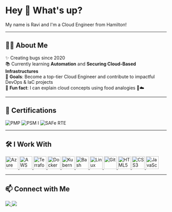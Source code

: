 <h1 align="left">Hey 👋 What's up?</h1>

<p align="left">My name is Ravi and I'm a Cloud Engineer from Hamilton!</p>

---

<h2 align="left">👨‍💻 About Me</h2>

✨ Creating bugs since 2020  
📚 Currently learning **Automation** and **Securing Cloud-Based Infrastructures**  
🎯 **Goals**: Become a top-tier Cloud Engineer and contribute to impactful DevOps & IaC projects  
🎲 **Fun fact**: I can explain cloud concepts using food analogies 🍔☁️

---

<h2 align="left">📜 Certifications</h2>

<p align="left">
  <img src="https://img.shields.io/badge/PMP-Certified-blue?style=for-the-badge&logo=projectmanagement&logoColor=white" alt="PMP" />
  <img src="https://img.shields.io/badge/PSM%20I-Scrum.org-blueviolet?style=for-the-badge&logo=scrumalliance&logoColor=white" alt="PSM I" />
  <img src="https://img.shields.io/badge/SAFe%20RTE-Scaled%20Agile-28a745?style=for-the-badge&logo=scaledagile&logoColor=white" alt="SAFe RTE" />
</p>

---

<h2 align="left">🛠️ I Work With</h2>

<p align="left">
  <a href="https://azure.microsoft.com/" target="_blank">
    <img src="https://cdn.jsdelivr.net/gh/devicons/devicon/icons/azure/azure-original.svg" style="height:40px;" alt="Azure"/>
  </a>
  <a href="https://aws.amazon.com/" target="_blank">
    <img src="https://cdn.jsdelivr.net/gh/devicons/devicon/icons/amazonwebservices/amazonwebservices-line-wordmark.svg" style="height:40px;" alt="AWS"/>
  </a>
  <a href="https://developer.hashicorp.com/terraform" target="_blank">
    <img src="https://cdn.jsdelivr.net/gh/devicons/devicon/icons/terraform/terraform-original.svg" style="height:40px;" alt="Terraform"/>
  </a>
  <a href="https://www.docker.com/" target="_blank">
    <img src="https://cdn.jsdelivr.net/gh/devicons/devicon/icons/docker/docker-original.svg" style="height:40px;" alt="Docker"/>
  </a>
  <a href="https://kubernetes.io/" target="_blank">
    <img src="https://cdn.jsdelivr.net/gh/devicons/devicon/icons/kubernetes/kubernetes-plain.svg" style="height:40px;" alt="Kubernetes"/>
  </a>
  <a href="https://www.gnu.org/software/bash/" target="_blank">
    <img src="https://cdn.jsdelivr.net/gh/devicons/devicon/icons/bash/bash-original.svg" style="height:40px;" alt="Bash"/>
  </a>
  <a href="https://www.linux.org/" target="_blank">
    <img src="https://cdn.jsdelivr.net/gh/devicons/devicon/icons/linux/linux-original.svg" style="height:40px;" alt="Linux"/>
  </a>
  <a href="https://git-scm.com/" target="_blank">
    <img src="https://cdn.jsdelivr.net/gh/devicons/devicon/icons/git/git-original.svg" style="height:40px;" alt="Git"/>
  </a>
  <a href="https://developer.mozilla.org/en-US/docs/Web/HTML" target="_blank">
    <img src="https://cdn.jsdelivr.net/gh/devicons/devicon/icons/html5/html5-original.svg" style="height:40px;" alt="HTML5"/>
  </a>
  <a href="https://developer.mozilla.org/en-US/docs/Web/CSS" target="_blank">
    <img src="https://cdn.jsdelivr.net/gh/devicons/devicon/icons/css3/css3-original.svg" style="height:40px;" alt="CSS3"/>
  </a>
  <a href="https://developer.mozilla.org/en-US/docs/Web/JavaScript" target="_blank">
    <img src="https://cdn.jsdelivr.net/gh/devicons/devicon/icons/javascript/javascript-original.svg" style="height:40px;" alt="JavaScript"/>
  </a>
</p>

---

<h2 align="left">📫 Connect with Me</h2>

<p align="left">
  <a href="[https://www.linkedin.com/in/yourlinkedin](https://www.linkedin.com/in/ravipatelpmp/)" target="_blank">
    <img src="https://img.shields.io/badge/LinkedIn-blue?logo=linkedin&style=for-the-badge" />
  </a>
  <a href="mailto:ravipatel.pr6@gmail.com">
    <img src="https://img.shields.io/badge/Email-D14836?style=for-the-badge&logo=gmail&logoColor=white" />
  </a>
</p>

